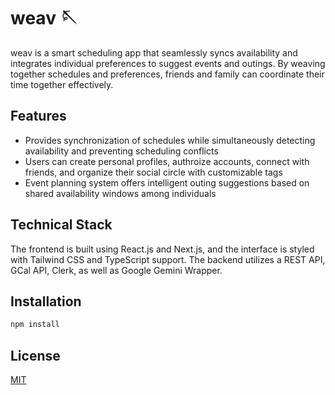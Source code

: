 # weav 🪡

weav is a smart scheduling app that seamlessly syncs availability and integrates individual preferences to suggest events and outings. By weaving together schedules and preferences, friends and family can coordinate their time together effectively.

## Features
- Provides synchronization of schedules while simultaneously detecting availability and preventing scheduling conflicts
- Users can create personal profiles, authroize accounts, connect with friends, and organize their social circle with customizable tags
- Event planning system offers intelligent outing suggestions based on shared availability windows among individuals

## Technical Stack
The frontend is built using React.js and Next.js, and the interface is styled with Tailwind CSS and TypeScript support. The backend utilizes a REST API, GCal API, Clerk, as well as Google Gemini Wrapper.

## Installation

```bash
npm install
```

## License

[MIT](https://choosealicense.com/licenses/mit/)
